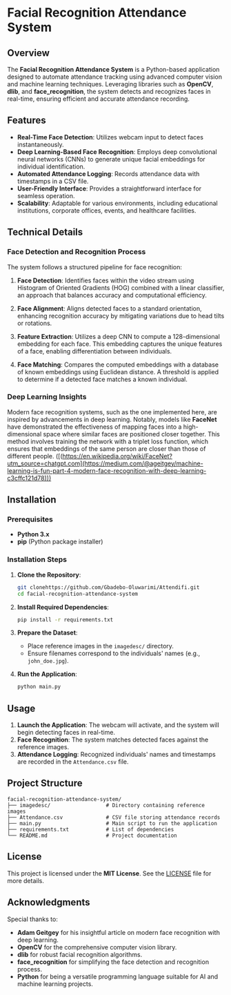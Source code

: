 # Facial Recognition Attendance System

## Overview

The **Facial Recognition Attendance System** is a Python-based application designed to automate attendance tracking using advanced computer vision and machine learning techniques. Leveraging libraries such as **OpenCV**, **dlib**, and **face_recognition**, the system detects and recognizes faces in real-time, ensuring efficient and accurate attendance recording.

## Features

- **Real-Time Face Detection**: Utilizes webcam input to detect faces instantaneously.
- **Deep Learning-Based Face Recognition**: Employs deep convolutional neural networks (CNNs) to generate unique facial embeddings for individual identification.
- **Automated Attendance Logging**: Records attendance data with timestamps in a CSV file.
- **User-Friendly Interface**: Provides a straightforward interface for seamless operation.
- **Scalability**: Adaptable for various environments, including educational institutions, corporate offices, events, and healthcare facilities.

## Technical Details

### Face Detection and Recognition Process

The system follows a structured pipeline for face recognition:

1. **Face Detection**: Identifies faces within the video stream using Histogram of Oriented Gradients (HOG) combined with a linear classifier, an approach that balances accuracy and computational efficiency.

2. **Face Alignment**: Aligns detected faces to a standard orientation, enhancing recognition accuracy by mitigating variations due to head tilts or rotations.

3. **Feature Extraction**: Utilizes a deep CNN to compute a 128-dimensional embedding for each face. This embedding captures the unique features of a face, enabling differentiation between individuals.

4. **Face Matching**: Compares the computed embeddings with a database of known embeddings using Euclidean distance. A threshold is applied to determine if a detected face matches a known individual.

### Deep Learning Insights

Modern face recognition systems, such as the one implemented here, are inspired by advancements in deep learning. Notably, models like **FaceNet** have demonstrated the effectiveness of mapping faces into a high-dimensional space where similar faces are positioned closer together. This method involves training the network with a triplet loss function, which ensures that embeddings of the same person are closer than those of different people. ([(https://en.wikipedia.org/wiki/FaceNet?utm_source=chatgpt.com](https://medium.com/@ageitgey/machine-learning-is-fun-part-4-modern-face-recognition-with-deep-learning-c3cffc121d78)))

## Installation

### Prerequisites

- **Python 3.x**
- **pip** (Python package installer)

### Installation Steps

1. **Clone the Repository**:
   ```bash
   git clonehttps://github.com/Gbadebo-Oluwarimi/Attendifi.git
   cd facial-recognition-attendance-system
   ```

2. **Install Required Dependencies**:
   ```bash
   pip install -r requirements.txt
   ```

3. **Prepare the Dataset**:
   - Place reference images in the `imagedesc/` directory.
   - Ensure filenames correspond to the individuals' names (e.g., `john_doe.jpg`).

4. **Run the Application**:
   ```bash
   python main.py
   ```

## Usage

1. **Launch the Application**: The webcam will activate, and the system will begin detecting faces in real-time.
2. **Face Recognition**: The system matches detected faces against the reference images.
3. **Attendance Logging**: Recognized individuals' names and timestamps are recorded in the `Attendance.csv` file.

## Project Structure

```
facial-recognition-attendance-system/
├── imagedesc/                  # Directory containing reference images
├── Attendance.csv              # CSV file storing attendance records
├── main.py                     # Main script to run the application
├── requirements.txt            # List of dependencies
└── README.md                   # Project documentation
```

## License

This project is licensed under the **MIT License**. See the [LICENSE](LICENSE) file for more details.

## Acknowledgments

Special thanks to:

- **Adam Geitgey** for his insightful article on modern face recognition with deep learning.
- **OpenCV** for the comprehensive computer vision library.
- **dlib** for robust facial recognition algorithms.
- **face_recognition** for simplifying the face detection and recognition process.
- **Python** for being a versatile programming language suitable for AI and machine learning projects.

